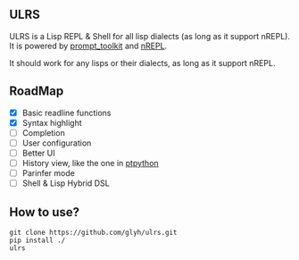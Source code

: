## ULRS

ULRS is a Lisp REPL & Shell for all lisp dialects (as long as it support nREPL). It is powered by [prompt_toolkit](https://github.com/prompt-toolkit/python-prompt-toolkit) and [nREPL](https://nrepl.org/).

It should work for any lisps or their dialects, as long as it support nREPL.

## RoadMap
- [x] Basic readline functions
- [x] Syntax highlight
- [ ] Completion
- [ ] User configuration
- [ ] Better UI
- [ ] History view, like the one in [ptpython](https://github.com/prompt-toolkit/ptpython)
- [ ] Parinfer mode
- [ ] Shell & Lisp Hybrid DSL

## How to use?
```shell
git clone https://github.com/glyh/ulrs.git
pip install ./
ulrs
```
